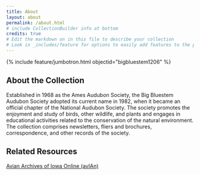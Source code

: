 ```yaml
---
title: About
layout: about
permalink: /about.html
# include CollectionBuilder info at bottom
credits: true
# Edit the markdown on in this file to describe your collection
# Look in _includes/feature for options to easily add features to the page
---
```


{% include feature/jumbotron.html objectid="bigbluestem1206" %} 
## About the Collection

Established in 1968 as the Ames Audubon Society, the Big Bluestem Audubon Society adopted its current name in 1982, when it became an official chapter of the National Audubon Society. The society promotes the enjoyment and study of birds, other wildlife, and plants and engages in educational activities related to the conservation of the natural environment. The collection comprises newsletters, fliers and brochures, correspondence, and other records of the society.

## Related Resources

[Avian Archives of Iowa Online (avIAn)](https://avian.lib.iastate.edu/)

